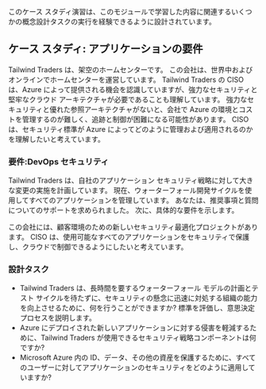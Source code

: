このケース スタディ演習は、このモジュールで学習した内容に関連するいくつかの概念設計タスクの実行を経験できるように設計されています。

## <a name="case-study-requirements-for-applications"></a>ケース スタディ: アプリケーションの要件

Tailwind Traders は、架空のホームセンターです。 この会社は、世界中およびオンラインでホームセンターを運営しています。 Tailwind Traders の CISO は、Azure によって提供される機会を認識していますが、強力なセキュリティと堅牢なクラウド アーキテクチャが必要であることも理解しています。 強力なセキュリティと優れた参照アーキテクチャがないと、会社で Azure の環境とコストを管理するのが難しく、追跡と制御が困難になる可能性があります。 CISO は、セキュリティ標準が Azure によってどのように管理および適用されるのかを理解したいと考えています。

### <a name="requirements-devops-security"></a>要件:DevOps セキュリティ

Tailwind Traders は、自社のアプリケーション セキュリティ戦略に対して大きな変更の実施を計画しています。 現在、ウォーターフォール開発サイクルを使用してすべてのアプリケーションを管理しています。 あなたは、推奨事項と質問についてのサポートを求められました。 次に、具体的な要件を示します。

この会社には、顧客環境のための新しいセキュリティ最適化プロジェクトがあります。 CISO は、使用可能なすべてのアプリケーションをセキュリティで保護し、クラウドで制御できるようにしたいと考えています。

### <a name="design-tasks"></a>設計タスク

* Tailwind Traders は、長時間を要するウォーターフォール モデルの計画とテスト サイクルを待たずに、セキュリティの懸念に迅速に対処する組織の能力を向上させるために、何を行うことができますか? 標準を評価し、意思決定プロセスを説明します。
* Azure にデプロイされた新しいアプリケーションに対する侵害を軽減するために、Tailwind Traders が使用できるセキュリティ戦略コンポーネントは何ですか?
* Microsoft Azure 内の ID、データ、その他の資産を保護するために、すべてのユーザーに対してアプリケーションのセキュリティをどのように適用していますか?
